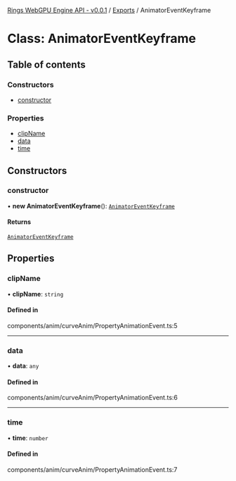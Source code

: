 [Rings WebGPU Engine API - v0.0.1](../README.md) / [Exports](../modules.md) / AnimatorEventKeyframe

# Class: AnimatorEventKeyframe

## Table of contents

### Constructors

- [constructor](AnimatorEventKeyframe.md#constructor)

### Properties

- [clipName](AnimatorEventKeyframe.md#clipname)
- [data](AnimatorEventKeyframe.md#data)
- [time](AnimatorEventKeyframe.md#time)

## Constructors

### constructor

• **new AnimatorEventKeyframe**(): [`AnimatorEventKeyframe`](AnimatorEventKeyframe.md)

#### Returns

[`AnimatorEventKeyframe`](AnimatorEventKeyframe.md)

## Properties

### clipName

• **clipName**: `string`

#### Defined in

components/anim/curveAnim/PropertyAnimationEvent.ts:5

___

### data

• **data**: `any`

#### Defined in

components/anim/curveAnim/PropertyAnimationEvent.ts:6

___

### time

• **time**: `number`

#### Defined in

components/anim/curveAnim/PropertyAnimationEvent.ts:7
